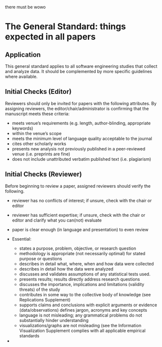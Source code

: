 
there must be wowo


# The General Standard: things expected in all papers


## Application
This general standard applies to all software engineering studies that collect and analyze data. It should be complemented
by more specific guidelines where available.

## Initial Checks (Editor)

Reviewers should only be invited for papers with the following attributes. By assigning reviewers, the
editor/chair/administrator is confirming that the manuscript meets these criteria:

- meets venue’s requirements (e.g. length, author-blinding, appropriate keywords)
- within the venue’s scope
- meets the minimum level of language quality acceptable to the journal
- cites other scholarly works
- presents new analysis not previously published in a peer-reviewed venue (i.e. preprints are fine)
- does not include unattributed verbatim published text (i.e. plagiarism)

## Initial Checks (Reviewer)

Before beginning to review a paper, assigned reviewers should verify the following.

- reviewer has no conflicts of interest; if unsure, check with the chair or editor
- reviewer has sufficient expertise; if unsure, check with the chair or editor and clarify what you can(not) evaluate
- paper is clear enough (in language and presentation) to even review

- Essential:
  - states a purpose, problem, objective, or research question
  - methodology is appropriate (not necessarily optimal) for stated purpose or questions
  - describes in detail what, where, when and how data were collected
  - describes in detail how the data were analyzed
  - discusses and validates assumptions of any statistical tests used.
  - presents results; results directly address research questions
  - discusses the importance, implications and limitations (validity threats) of the study
  - contributes in some way to the collective body of knowledge (see Replications Supplement)
  - supports claims and conclusions with explicit arguments or evidence (data/observations) defines jargon, acronyms and key concepts
  - language is not misleading; any grammatical problems do not substantially hinder understanding
  - visualizations/graphs are not misleading (see the Information Visualization Supplement  complies with all applicable empirical standards
- 
